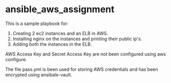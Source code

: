 # ansible_aws_assignment
This is a sample playbook for:
1. Creating 2 ec2 instances and an ELB in AWS.
2. Installing nginx on the instances and printing their public ip's.
3. Adding both the instances in the ELB.

AWS Access Key and Secret Access Key are not been configured using aws configure.

The file pass.yml is been used for storing AWS credentials and has been encrypted using ansibale-vault.
